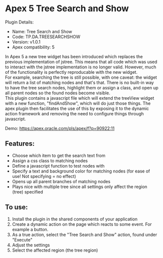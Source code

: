 # Apex 5 Tree Search and Show

Plugin Details:
- Name: Tree Search and Show
- Code: TP.DA.TREESEARCHSHOW
- Version: v1.0.1
- Apex compatibility: 5

In Apex 5 a new tree widget has been introduced which replaces the previous implementation of jstree. This means that all code which was used to interact with the jstree implementation is no longer valid. However, much of the functionality is perfectly reproducable with the new widget.  
For example, searching the tree is still possible, with one caveat: the widget will return a list of matching nodes and that's that. There is no built-in way to have the tree search nodes, highlight them or assign a class, and open up all parent nodes so the found nodes become visible.  
This plugin contains a javascript file which will extend the treeView widget with a new function, "findAndShow", which will do just those things. The apex plugin then facilitates the use of this by exposing it to the dynamic action framework and removing the need to configure things through javascript.  

Demo: https://apex.oracle.com/pls/apex/f?p=90922:11 

## Features:

- Choose which item to get the search text from
- Assign a css class to matching nodes
- Define a javascript function to test nodes with
- Specify a text and background color for matching nodes (for ease of use! Not specifying = no effect)
- Opens up all parent branches of matching nodes
- Plays nice with multiple tree since all settings only affect the region (tree) specified

## To use:

1. Install the plugin in the shared components of your application
2. Create a dynamic action on the page which reacts to some event. For example a button.
3. As a true action, select the "Tree Search and Show" action, found under "Execute"
4. Adjust the settings
5. Select the affected region (the tree region)